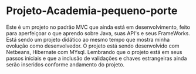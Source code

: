 # Projeto-Academia-pequeno-porte
Este é um projeto no padrão MVC que ainda está em desenvolvimento, feito para aperfeiçoar o que aprendo sobre Java, suas API's e seus FrameWorks. Está sendo um projeto didático ao mesmo tempo que mostra minha evolução como desenvolvedor. O projeto está sendo desenvolvido com Netbeans, Hibernate com MYsql. Lembrando que o projeto está em seus passos iniciais e que a inclusão de validações e chaves estrangeiras ainda serão inseridos conforme andamento do projeto.
